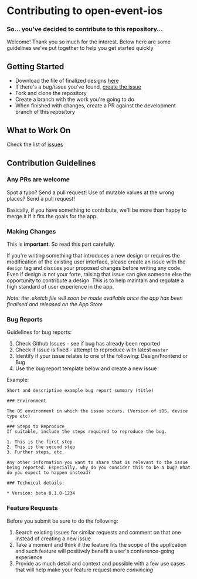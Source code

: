 # Contributing to open-event-ios

### So... you've decided to contribute to this repository...

Welcome! Thank you so much for the interest. Below here are some guidelines we've put together to help you get started quickly

## Getting Started
- Download the file of finalized designs [here](https://www.dropbox.com/s/u043hd7idld9wl2/Mockups%20Fossasia%20iOS.pdf?dl=0)
- If there's a bug/issue you've found, [create the issue](http://github.com/fossasia/open-event-ios/issues/)
- Fork and clone the repository
- Create a branch with the work you're going to do
- When finished with changes, create a PR against the development branch of this repository

## What to Work On
Check the list of [issues](https://github.com/fossasia/open-event-ios/issues)

## Contribution Guidelines

### Any PRs are welcome
Spot a typo? Send a pull request! Use of mutable values at the wrong places? Send a pull request!

Basically, if you have something to contribute, we'll be more than happy to merge it if it fits the goals for the app.

### Making Changes
This is **important**. So read this part carefully.

If you're writing something that introduces a new design or requires the modification of the existing user interface, please create an issue with the `design` tag and discuss your proposed changes before writing any code. Even if design is not your forte, raising that issue can give someone else the opportunity to contribute a design. This is to help maintain and regulate a high standard of user experience in the app.

_Note: the .sketch file will soon be made available once the app has been finalised and released on the App Store_

### Bug Reports
Guidelines for bug reports:

1. Check Github Issues - see if bug has already been reported
2. Check if issue is fixed - attempt to reproduce with latest `master`
3. Identify if your issue relates to one of the following: Design/Frontend or Bug
4. Use the bug report template below and create a new issue

Example:
```
Short and descriptive example bug report summary (title)

### Environment

The OS environment in which the issue occurs. (Version of iOS, device type etc)

### Steps to Reproduce
If suitable, include the steps required to reproduce the bug.

1. This is the first step
2. This is the second step
3. Further steps, etc.

Any other information you want to share that is relevant to the issue being reported. Especially, why do you consider this to be a bug? What do you expect to happen instead?

### Technical details:

* Version: beta 0.1.0-1234
```

### Feature Requests
Before you submit be sure to do the following:

1. Search existing issues for similar requests and comment on that one instead of creating a new issue
2. Take a moment and think if the feature fits the scope of the application and such feature will positively benefit a user's conference-going experience
3. Provide as much detail and context and possible with a few use cases that will help make your feature request more _convincing_
